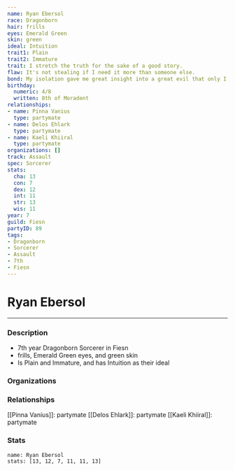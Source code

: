 ```yaml
---
name: Ryan Ebersol
race: Dragonborn
hair: frills
eyes: Emerald Green
skin: green
ideal: Intuition
trait1: Plain
trait2: Immature
trait: I stretch the truth for the sake of a good story.
flaw: It's not stealing if I need it more than someone else.
bond: My isolation gave me great insight into a great evil that only I can destroy.
birthday:
  numeric: 4/8
  written: 8th of Moradent
relationships:
- name: Pinna Vanius
  type: partymate
- name: Delos Ehlark
  type: partymate
- name: Kaeli Khiiral
  type: partymate
organizations: []
track: Assault
spec: Sorcerer
stats:
  cha: 13
  con: 7
  dex: 12
  int: 11
  str: 13
  wis: 11
year: 7
guild: Fiesn
partyID: 89
tags:
- Dragonborn
- Sorcerer
- Assault
- 7th
- Fiesn
---
```

# Ryan Ebersol
---
### Description
- 7th year Dragonborn Sorcerer in Fiesn
- frills, Emerald Green eyes, and green skin
- Is Plain and Immature, and has Intuition as their ideal

### Organizations
### Relationships
[[Pinna Vanius]]: partymate
[[Delos Ehlark]]: partymate
[[Kaeli Khiiral]]: partymate
### Stats
```statblock
name: Ryan Ebersol
stats: [13, 12, 7, 11, 11, 13]
```